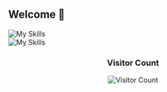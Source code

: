 ## Welcome 👋

![My Skills](https://skillicons.dev/icons?i=html,css,sass,tailwind,js,ts,vue,react,redux,vite,webpack)</br>
![My Skills](https://skillicons.dev/icons?i=nodejs,nextjs,jest,mysql,docker,nginx	)
<!-- <div align=center width='100%'>

| 表头1  |  表头1  |                   
| :----------: | :----------: |        
|  在  | 表格单元   |     

</div> -->
<div align=center width='100%'>

### Visitor Count

</div>
<div align=center width='100%'>


![Visitor Count](https://profile-counter.glitch.me/all-smile/count.svg)

</div>
<!--
**Kenny-24/Kenny-24** is a ✨ _special_ ✨ repository because its `README.md` (this file) appears on your GitHub profile.

Here are some ideas to get you started:

- 🔭 I’m currently working on ...
- 🌱 I’m currently learning ...
- 👯 I’m looking to collaborate on ...
- 🤔 I’m looking for help with ...
- 💬 Ask me about ...
- 📫 How to reach me: ...
- 😄 Pronouns: ...
- ⚡ Fun fact: ...
-->
